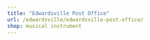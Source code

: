 ```yaml
---
title: "Edwardsville Post Office"
url: /edwardsville/edwardsville-post-office/
shop: musical instrument
---
```

